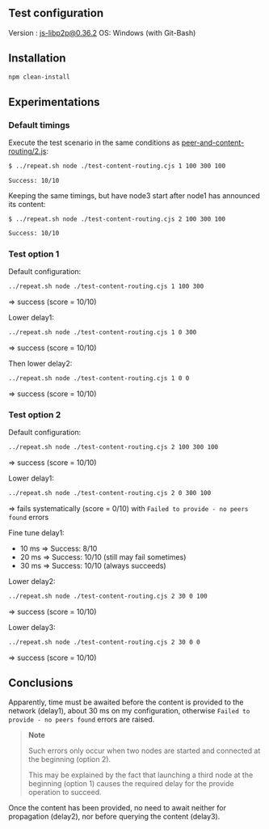 ## Test configuration

Version : js-libp2p@0.36.2
OS: Windows (with Git-Bash)


## Installation

```bash
npm clean-install
```


## Experimentations

### Default timings

Execute the test scenario in the same conditions as [peer-and-content-routing/2.js](https://github.com/libp2p/js-libp2p/blob/v0.36.2/examples/peer-and-content-routing/2.js):
```bash
$ ../repeat.sh node ./test-content-routing.cjs 1 100 300 100
```
```
Success: 10/10
```

Keeping the same timings, but have node3 start after node1 has announced its content:
```
$ ../repeat.sh node ./test-content-routing.cjs 2 100 300 100
```
```bash
Success: 10/10
```


### Test option 1

Default configuration:
```bash
../repeat.sh node ./test-content-routing.cjs 1 100 300
```
=> success (score = 10/10)

Lower delay1:
```bash
../repeat.sh node ./test-content-routing.cjs 1 0 300
```
=> success (score = 10/10)

Then lower delay2:
```bash
../repeat.sh node ./test-content-routing.cjs 1 0 0
```
=> success (score = 10/10)


### Test option 2

Default configuration:
```bash
../repeat.sh node ./test-content-routing.cjs 2 100 300 100
```
=> success (score = 10/10)

Lower delay1:
```bash
../repeat.sh node ./test-content-routing.cjs 2 0 300 100
```
=> fails systematically (score = 0/10) with `Failed to provide - no peers found` errors

Fine tune delay1:
- 10 ms => Success: 8/10
- 20 ms => Success: 10/10 (still may fail sometimes)
- 30 ms => Success: 10/10 (always succeeds)

Lower delay2:
```bash
../repeat.sh node ./test-content-routing.cjs 2 30 0 100
```
=> success (score = 10/10)

Lower delay3:
```bash
../repeat.sh node ./test-content-routing.cjs 2 30 0 0
```
=> success (score = 10/10)


## Conclusions

Apparently, time must be awaited before the content is provided to the network (delay1),
about 30 ms on my configuration,
otherwise `Failed to provide - no peers found` errors are raised.

> **Note**
>
> Such errors only occur when two nodes are started and connected at the beginning (option 2).
>
> This may be explained by the fact that launching a third node at the beginning (option 1)
> causes the required delay for the provide operation to succeed.

Once the content has been provided, no need to await
neither for propagation (delay2),
nor before querying the content (delay3).
